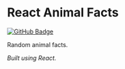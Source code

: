 # **React Animal Facts**

<a href="" target="_blank"><img src="https://img.shields.io/badge/Demo-GitHub%20Pages-blue?style=for-the-badge&logo=github" alt="GitHub Badge"/></a>

Random animal facts.

_Built using React._
